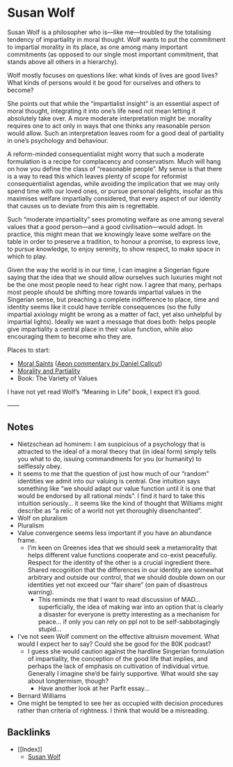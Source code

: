 # Susan Wolf
Susan Wolf is a philosopher who is—like me—troubled by the totalising tendency of impartiality in moral thought. Wolf wants to put the commitment to impartial morality in its place, as one among many important commitments (as opposed to our single most important commitment, that stands above all others in a hierarchy).

Wolf mostly focuses on questions like: what kinds of lives are good lives? What kinds of persons would it be good for ourselves and others to become? 

She points out that while the “impartialist insight” is an essential aspect of moral thought, integrating it into one’s life need not mean letting it absolutely take over. A more moderate interpretation might be: morality requires one to act only in ways that one thinks any reasonable person would allow. Such an interpretation leaves room for a good deal of partiality in one’s psychology and behaviour.

A reform-minded consequentialist might worry that such a moderate formulation is a recipe for complacency and conservatism. Much will hang on how you define the class of “reasonable people”. My sense is that there is a way to read this which leaves plenty of scope for reformist consequentialist agendas, while avoiding the implication that we may only spend time with our loved ones, or pursue personal delights, insofar as this maximises welfare impartially considered, that every aspect of our identity that causes us to deviate from this aim is regrettable. 

Such “moderate impartiality” sees promoting welfare as one among several values that a good person—and a good civilisation—would adopt. In practice, this might mean that we knowingly leave some welfare on the table in order to preserve a tradition, to honour a promise, to express love, to pursue knowledge, to enjoy serenity, to show respect, to make space in which to play. 

Given the way the world is in our time, I can imagine a Singerian figure saying that the idea that we should allow ourselves such luxuries might not be the one most people need to hear right now. I agree that many, perhaps most people should be shifting more towards impartial values in the Singerian sense, but preaching a complete indifference to place, time and identity seems like it could have terrible consequences (so the fully impartial axiology might be wrong as a matter of fact, yet also unhelpful by impartial lights). Ideally we want a message that does both: helps people give impartiality a central place in their value function, while also encouraging them to become who they are.

Places to start:
* [Moral Saints](https://sci-hub.tw/https://www.jstor.org/stable/2026228) ([Aeon commentary by Daniel Callcut](https://aeon.co/essays/why-it-is-better-not-to-aim-at-being-morally-perfect))
* [Morality and Partiality](https://sci-hub.tw/https://www.jstor.org/stable/2214247)
* Book: The Variety of Values

I have not yet read Wolf’s “Meaning in Life” book, I expect it’s good.

——
## Notes
* Nietzschean ad hominem: I am suspicious of a psychology that is attracted to the ideal of a moral theory that (in ideal form) simply tells you what to do, issuing commandments for you (or humanity) to selflessly obey. 
* It seems to me that the question of just how much of our “random” identities we admit into our valuing is central. One intuition says something like “we should adapt our value function until it is one that would be endorsed by all rational minds”. I find it hard to take this intuition seriously... it seems like the kind of thought that Williams might describe as “a relic of a world not yet thoroughly disenchanted”.
* Wolf on pluralism
* Pluralism 
* Value convergence seems less important if you have an abundance frame.
	* I’m keen on Greenes idea that we should seek a metamorality that helps different value functions cooperate and co-exist peacefully. Respect for the identity of the other is a crucial ingredient there. Shared recognition that the differences in our identity are somewhat arbitrary and outside our control, that we should double down on our identities yet not exceed our “fair share” (on pain of disastrous warring).
		* This reminds me that I want to read discussion of MAD... superficially, the idea of making war into an option that is clearly a disaster for everyone is pretty interesting as a mechanism for peace... if only you can rely on ppl not to be self-sabbotagingly stupid...
* I’ve not seen Wolf comment on the effective altruism movement. What would I expect her to say? Could she be good for the 80K podcast?
	* I guess she would caution against the hardline Singerian formulation of impartiality, the conception of the good life that implies, and perhaps the lack of emphasis on cultivation of individual virtue. Generally I imagine she’d be fairly supportive. What would she say about longtermism, though? 
		* Have another look at her Parfit essay...
* Bernard Williams
* One might be tempted to see her as occupied with decision procedures rather than criteria of rightness. I think that would be a misreading.


## Backlinks
* [[Index]]
	* [Susan Wolf](/people/susan-wolf.md)

<!-- #web/people -->

<!-- {BearID:susan-wolf.md} -->
